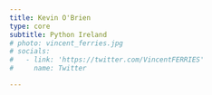 ```yaml
---
title: Kevin O'Brien
type: core
subtitle: Python Ireland
# photo: vincent_ferries.jpg
# socials:
#   - link: 'https://twitter.com/VincentFERRIES'
#     name: Twitter

---
```


